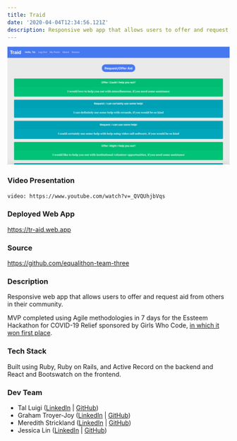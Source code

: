 ```yaml
---
title: Traid
date: '2020-04-04T12:34:56.121Z'
description: Responsive web app that allows users to offer and request aid from others in their community.
---
```


![Traid Screenshot](./screenshot.png)

### Video Presentation

`video: https://www.youtube.com/watch?v=_QVQUhjbVqs`

### Deployed Web App

<https://tr-aid.web.app>

### Source

<https://github.com/equalithon-team-three>

### Description

Responsive web app that allows users to offer and request aid from others in their community.

MVP completed using Agile methodologies in 7 days for the Essteem Hackathon for COVID-19 Relief sponsored by Girls Who Code, [in which it won first place](https://www.equalithon.io/past-challenges/traid).

### Tech Stack

Built using Ruby, Ruby on Rails, and Active Record on the backend and React and Bootswatch on the frontend.

### Dev Team

- Tal Luigi ([LinkedIn](https://www.linkedin.com/in/talluigi) | [GitHub](https://github.com/luigilegion))
- Graham Troyer-Joy ([LinkedIn](https://www.linkedin.com/in/grahamtroyerjoy) | [GitHub](https://github.com/telegraham))
- Meredith Strickland ([LinkedIn](https://www.linkedin.com/in/meredith-strickland) | [GitHub](https://github.com/merestrickland))
- Jessica Lin ([LinkedIn](https://www.linkedin.com/in/lin-jessica) | [GitHub](https://github.com/lin-jessica))
